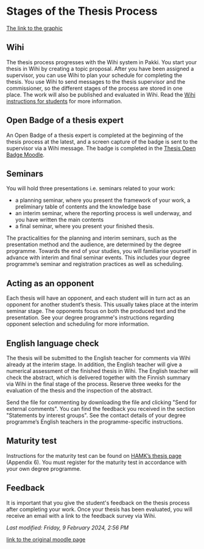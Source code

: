 # Stages of the Thesis Process

[The link to the graphic](https://www.thinglink.com/scene/1649820289044840451)

## Wihi

The thesis process progresses with the Wihi system in Pakki. You start your thesis
in Wihi by creating a topic proposal. After you have been assigned a supervisor,
you can use Wihi to plan your schedule for completing the thesis. You use Wihi
to send messages to the thesis supervisor and the commissioner, so the different
stages of the process are stored in one place. The work will also be published
and evaluated in Wihi. Read the 
[Wihi instructions for students](https://www.hamk.fi/wp-content/uploads/2024/01/student-Wihi-instructions.pdf) 
for more information. 

## Open Badge of a thesis expert

An Open Badge of a thesis expert is completed at the beginning of the thesis
process at the latest, and a screen capture of the badge is sent to the 
supervisor via a Wihi message. The badge is completed in the 
[Thesis Open Badge Moodle](https://learn.hamk.fi/course/view.php?id=7618).

## Seminars

You will hold three presentations i.e. seminars related to your work: 

- a planning seminar, where you present the framework of your work, a preliminary table
of contents and the knowledge base
- an interim seminar, where the reporting process is well underway, and you have written
the main contents
- a final seminar, where you present your finished thesis.

The practicalities for the planning and interim seminars, such as the presentation
method and the audience, are determined by the degree programme. Towards the end
of your studies, you will familiarise yourself in advance with interim and final
seminar events. This includes your degree programme’s seminar and registration
practices as well as scheduling. 

## Acting as an opponent

Each thesis will have an opponent, and each student will in turn act as an opponent
for another student’s thesis. This usually takes place at the interim seminar stage.
The opponents focus on both the produced text and the presentation. See your degree
programme's instructions regarding opponent selection and scheduling for more information.

## English language check

The thesis will be submitted to the English teacher for comments via Wihi already at
the interim stage. In addition, the English teacher will give a numerical assessment
of the finished thesis in Wihi. The English teacher will check the abstract,
which is delivered together with the Finnish summary via Wihi in the final stage of
the process. Reserve three weeks for the evaluation of the thesis and the inspection
of the abstract. 

Send the file for commenting by downloading the file and clicking "Send for external comments".
You can find the feedback you received in the section "Statements by interest groups".
See the contact details of your degree programme’s  English teachers in the programme-specific
instructions. 

## Maturity test

Instructions for the maturity test can be found on 
[HAMK’s thesis page](https://www.hamk.fi/planning-studies/final-thesis/?lang=en)
(Appendix 6). You must register for the maturity test in accordance with your own degree programme.

## Feedback

It is important that you give the student's feedback on the thesis process after
completing your work. Once your thesis has been evaluated, you will receive an
email with a link to the feedback survey via Wihi.

_Last modified: Friday, 9 February 2024, 2:56 PM_

[link to the original moodle page](https://learn.hamk.fi/mod/page/view.php?id=430392)
